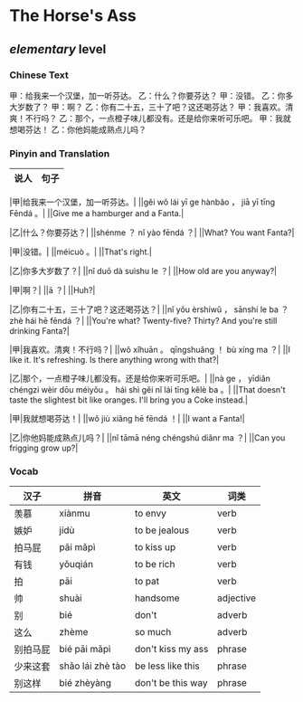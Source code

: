 # The Horse's Ass
## *elementary* level

### Chinese Text
甲：给我来一个汉堡，加一听芬达。
乙：什么？你要芬达？
甲：没错。
乙：你多大岁数了？
甲：啊？
乙：你有二十五，三十了吧？这还喝芬达？
甲：我喜欢。清爽！不行吗？
乙：那个，一点橙子味儿都没有。还是给你来听可乐吧。
甲：我就想喝芬达！
乙：你他妈能成熟点儿吗？

### Pinyin and Translation
|说人|句子|
|----|----|

|甲|给我来一个汉堡，加一听芬达。|
||gěi wǒ lái yī ge hànbǎo ， jiā yī tīng Fēndá 。|
||Give me a hamburger and a Fanta.|

|乙|什么？你要芬达？|
||shénme ？ nǐ yào fēndá ？|
||What? You want Fanta?|

|甲|没错。|
||méicuò 。|
||That's right.|

|乙|你多大岁数了？|
||nǐ duō dà suìshu le ？|
||How old are you anyway?|

|甲|啊？|
||ā ？|
||Huh?|

|乙|你有二十五，三十了吧？这还喝芬达？|
||nǐ yǒu èrshíwǔ ， sānshí le ba ？ zhè hái hē fēndá ？|
||You're what? Twenty-five? Thirty? And you're still drinking Fanta?|

|甲|我喜欢。清爽！不行吗？|
||wǒ xǐhuān 。 qīngshuǎng ！ bù xíng ma ？|
||I like it. It's refreshing. Is there anything wrong with that?|

|乙|那个，一点橙子味儿都没有。还是给你来听可乐吧。|
||nà ge ， yīdiǎn chéngzi wèir dōu méiyǒu 。 hái shì gěi nǐ lái tīng kělè ba 。|
||That doesn't taste the slightest bit like oranges. I'll bring you a Coke instead.|

|甲|我就想喝芬达！|
||wǒ jiù xiǎng hē fēndá ！|
||I want a Fanta!|

|乙|你他妈能成熟点儿吗？|
||nǐ tāmā néng chéngshú diǎnr ma ？|
||Can you frigging grow up?|
### Vocab
|汉子|拼音|英文|词类|
|----|----|----|----|
|羡慕|xiànmu|to envy|verb|
|嫉妒|jídù|to be jealous|verb|
|拍马屁|pāi mǎpì|to kiss up|verb|
|有钱|yǒuqián|to be rich|verb|
|拍|pāi|to pat|verb|
|帅|shuài|handsome|adjective|
|别|bié|don't|adverb|
|这么|zhème|so much|adverb|
|别拍马屁|bié pāi mǎpì|don't kiss my ass|phrase|
|少来这套|shǎo lái zhè tào|be less like this|phrase|
|别这样|bié zhèyàng|don't be this way|phrase|
